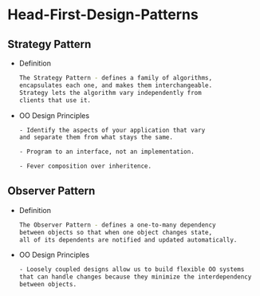 # Head-First-Design-Patterns

## Strategy Pattern
* Definition
    ```sh
    The Strategy Pattern - defines a family of algorithms,
    encapsulates each one, and makes them interchangeable.
    Strategy lets the algorithm vary independently from 
    clients that use it.
    ```
* OO Design Principles
    ```sh
    - Identify the aspects of your application that vary
    and separate them from what stays the same.

    - Program to an interface, not an implementation.

    - Fever composition over inheritence.
    ```
## Observer Pattern
* Definition
    ```sh
    The Observer Pattern - defines a one-to-many dependency
    between objects so that when one object changes state,
    all of its dependents are notified and updated automatically.
    ```
* OO Design Principles
    ```sh
    - Loosely coupled designs allow us to build flexible OO systems
    that can handle changes because they minimize the interdependency
    between objects.
    ```
